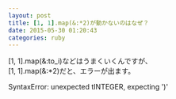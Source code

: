 ```yaml
---
layout: post
title: [1, 1].map(&:*2)が動かないのはなぜ？
date: 2015-05-30 01:20:43
categories: ruby
---
```

<p>[1, 1].map(&amp;:to_i)などはうまくいくんですが、<br>
[1, 1].map(&amp;:*2)だと、エラーが出ます。</p>

<p>SyntaxError: unexpected tINTEGER, expecting ')'</p>
